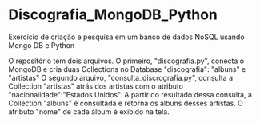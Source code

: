 # Discografia_MongoDB_Python
Exercício de criação e pesquisa em um banco de dados NoSQL usando Mongo DB e Python

O repositório tem dois arquivos.
O primeiro, "discografia.py", conecta o MongoDB e cria duas Collections no Database "discografia": "albuns" e "artistas"
O segundo arquivo, "consulta_discrografia.py", consulta a Collection "artistas" atrás dos artistas com o atributo "nacionalidade":"Estados Unidos".
A partir do resultado dessa consulta, a Collection "albuns" é consultada e retorna os albuns desses artistas.
O atributo "nome" de cada álbum é exibido na tela.
